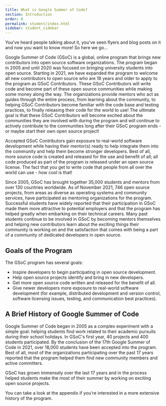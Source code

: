 ```yaml
---
title: What is Google Summer of Code?
section: Introduction
order: 0
permalink: student/index.html
sidebar: student_sidebar
---
```


You've heard people talking about it, you've seen flyers and blog posts on it and now you want to know more! So here we go...

Google Summer of Code (GSoC) is a global, online program that brings new contributors into open source software organizations. The program began in 2005 and until 2020 was focused on bringing university students into open source. Starting in 2021, we have expanded the program to welcome all new contributors to open source who are 18 years and older to apply to the program as GSoC Contributors. These GSoC Contributors will write code and become part of these open source communities while making some money along the way. The organizations provide mentors who act as guides through the entire process, from learning about the community, to helping GSoC Contributors become familiar with the code base and testing practices, to finally releasing their code for the world to use! The ultimate goal is that these GSoC Contributors will become excited about the communities they are involved with during the program and will continue to actively contribute to the communities long after their GSoC program ends - or maybe start their own open source project! 

Accepted GSoC Contributors gain exposure to real-world software development while having their mentor(s) ready to help integrate them into the community and help them become stronger developers. Best of all, more source code is created and released for the use and benefit of all; all code produced as part of the program is released under an open source license. The fact that you get to write code that people from all over the world can use - how cool is that!

Since 2005, GSoC has brought together 35,000 students and mentors from over 130 countries worldwide. As of November 2021, 746 open source projects, from areas as diverse as operating systems and community services, have participated as mentoring organizations for the program. Successful students have widely reported that their participation in GSoC made them more attractive to potential employers and that the program has helped greatly when embarking on their technical careers. Many past students continue to be involved in GSoC by becoming mentors themselves and helping new contributors learn about the exciting things their community is working on and the satisfaction that comes with being a part of a community of dedicated developers in open source.

## Goals of the Program

The GSoC program has several goals:

* Inspire developers to begin participating in open source development.
* Help open source projects identify and bring in new developers.
* Get more open source code written and released for the benefit of all.
* Give newer developers more exposure to real-world software development (for example, distributed development and version control, software licensing issues, testing, and communication best practices).

## A Brief History of Google Summer of Code

Google Summer of Code began in 2005 as a complex experiment with a simple goal: helping students find work related to their academic pursuits during their school holidays. In GSoC's first year, 40 projects and 400 students participated. By the conclusion of the 17th Google Summer of Code in 2021, over 18,000 students have been accepted into the program. Best of all, most of the organizations participating over the past 17 years reported that the program helped them find new community members and active committers.

GSoC has grown immensely over the last 17 years and in the process helped students make the most of their summer by working on exciting open source projects.

You can take a look at the appendix if you're interested in a more extensive history of the program.

